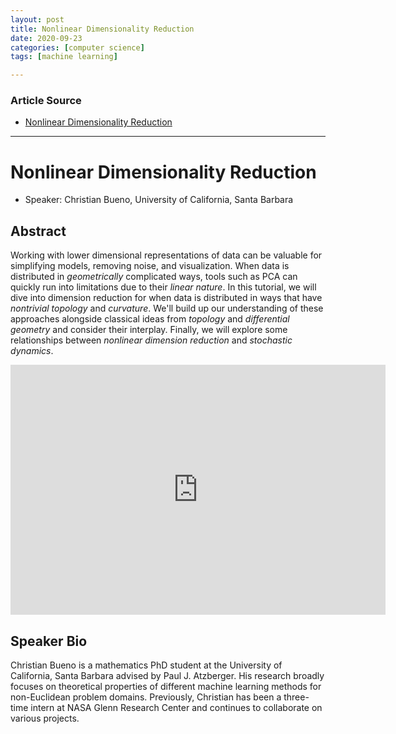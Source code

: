 ```yaml
---
layout: post
title: Nonlinear Dimensionality Reduction
date: 2020-09-23
categories: [computer science]
tags: [machine learning]

---
```


### Article Source
* [Nonlinear Dimensionality Reduction](https://www.youtube.com/watch?v=zYqJEOJyXHo)

----

# Nonlinear Dimensionality Reduction

* Speaker: Christian Bueno, University of California, Santa Barbara


## Abstract
Working with lower dimensional representations of data can be valuable for simplifying models, removing noise, and visualization. When data is distributed in *geometrically* complicated ways, tools such as PCA can quickly run into limitations due to their *linear nature*. 
In this tutorial, we will dive into dimension reduction for when data is distributed in ways that have *nontrivial topology* and *curvature*. 
We'll build up our understanding of these approaches alongside classical ideas from *topology* and *differential geometry* and consider their interplay. Finally, we will explore some relationships between *nonlinear dimension reduction* and *stochastic dynamics*.

<iframe width="600" height="400" src="https://www.youtube.com/embed/zYqJEOJyXHo" frameborder="0" allow="accelerometer; autoplay; clipboard-write; encrypted-media; gyroscope; picture-in-picture" allowfullscreen></iframe>

## Speaker Bio
Christian Bueno is a mathematics PhD student at the University of California, Santa Barbara advised by Paul J. Atzberger. His research broadly focuses on theoretical properties of different machine learning methods for non-Euclidean problem domains. Previously, Christian has been a three-time intern at NASA Glenn Research Center and continues to collaborate on various projects.